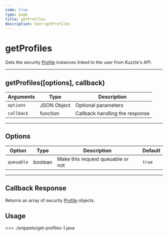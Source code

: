 ```yaml
---
code: true
type: page
title: getProfiles
description: User:getProfiles
---
```


# getProfiles

Gets the security [Profile](/sdk/android/3/core-classes/profile) instances linked to the user from Kuzzle's API.

---

## getProfiles([options], callback)

| Arguments  | Type        | Description                    |
| ---------- | ----------- | ------------------------------ |
| `options`  | JSON Object | Optional parameters            |
| `callback` | function    | Callback handling the response |

---

## Options

| Option     | Type    | Description                       | Default |
| ---------- | ------- | --------------------------------- | ------- |
| `queuable` | boolean | Make this request queuable or not | `true`  |

---

## Callback Response

Returns an array of security [Profile](/sdk/android/3/core-classes/profile) objects.

## Usage

<<< ./snippets/get-profiles-1.java
